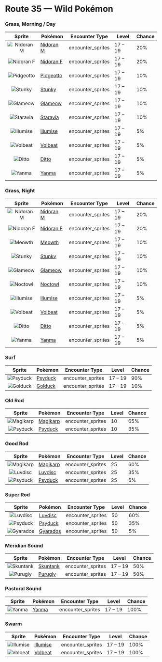 # Route 35 — Wild Pokémon

### Grass, Morning / Day

| Sprite | Pokémon | Encounter Type | Level | Chance |
|:------:|---------|:--------------:|-------|--------|
| ![Nidoran M](../../assets/sprites/nidoran-m/front.gif "Nidoran M: It raises its big ears to check its surroundings. It will strike first if it senses any danger.") | [Nidoran M](../../pokemon/nidoran-m.md) | encounter_sprites| 17 – 19 | 20% |
| ![Nidoran F](../../assets/sprites/nidoran-f/front.gif "Nidoran F: Although not very combative, it will torment its foes with poison spikes if it is threatened in any way.") | [Nidoran F](../../pokemon/nidoran-f.md) | encounter_sprites| 17 – 19 | 20% |
| ![Pidgeotto](../../assets/sprites/pidgeotto/front.gif "Pidgeotto: It renders its prey immobile using  well-developed claws, then carries the prey more than 60 miles to its nest.") | [Pidgeotto](../../pokemon/pidgeotto.md) | encounter_sprites| 17 – 19 | 10% |
| ![Stunky](../../assets/sprites/stunky/front.gif "Stunky: The foul fluid from its rear is so revolting that it can make people feel queasy up to a mile and a quarter away.") | [Stunky](../../pokemon/stunky.md) | encounter_sprites| 17 – 19 | 10% |
| ![Glameow](../../assets/sprites/glameow/front.gif "Glameow: When it’s happy, GLAMEOW demonstrates beautiful movements of its tail, like a dancing ribbon.") | [Glameow](../../pokemon/glameow.md) | encounter_sprites| 17 – 19 | 10% |
| ![Staravia](../../assets/sprites/staravia/front.gif "Staravia: They maintain huge flocks, although fierce scuffles break out between various flocks.") | [Staravia](../../pokemon/staravia.md) | encounter_sprites| 17 – 19 | 10% |
| ![Illumise](../../assets/sprites/illumise/front.gif "Illumise: Its fragrance attracts a swarm of VOLBEAT, so they draw over 200 patterns in the night sky.") | [Illumise](../../pokemon/illumise.md) | encounter_sprites| 17 – 19 | 5% |
| ![Volbeat](../../assets/sprites/volbeat/front.gif "Volbeat: It emits light from its tail to communicate. It loves the sweet aroma given off by ILLUMISE.") | [Volbeat](../../pokemon/volbeat.md) | encounter_sprites| 17 – 19 | 5% |
| ![Ditto](../../assets/sprites/ditto/front.gif "Ditto: Its transformation ability is perfect. However, if made to laugh, it can’t maintain its disguise.") | [Ditto](../../pokemon/ditto.md) | encounter_sprites| 17 – 19 | 5% |
| ![Yanma](../../assets/sprites/yanma/front.gif "Yanma: Its large eyes can scan 360 degrees. It looks in all directions to seek out insects as its prey.") | [Yanma](../../pokemon/yanma.md) | encounter_sprites| 17 – 19 | 5% |

### Grass, Night

| Sprite | Pokémon | Encounter Type | Level | Chance |
|:------:|---------|:--------------:|-------|--------|
| ![Nidoran M](../../assets/sprites/nidoran-m/front.gif "Nidoran M: It raises its big ears to check its surroundings. It will strike first if it senses any danger.") | [Nidoran M](../../pokemon/nidoran-m.md) | encounter_sprites| 17 – 19 | 20% |
| ![Nidoran F](../../assets/sprites/nidoran-f/front.gif "Nidoran F: Although not very combative, it will torment its foes with poison spikes if it is threatened in any way.") | [Nidoran F](../../pokemon/nidoran-f.md) | encounter_sprites| 17 – 19 | 20% |
| ![Meowth](../../assets/sprites/meowth/front.gif "Meowth: It loves anything that shines. It especially adores coins that it picks up and secretly hoards.") | [Meowth](../../pokemon/meowth.md) | encounter_sprites| 17 – 19 | 10% |
| ![Stunky](../../assets/sprites/stunky/front.gif "Stunky: The foul fluid from its rear is so revolting that it can make people feel queasy up to a mile and a quarter away.") | [Stunky](../../pokemon/stunky.md) | encounter_sprites| 17 – 19 | 10% |
| ![Glameow](../../assets/sprites/glameow/front.gif "Glameow: When it’s happy, GLAMEOW demonstrates beautiful movements of its tail, like a dancing ribbon.") | [Glameow](../../pokemon/glameow.md) | encounter_sprites| 17 – 19 | 10% |
| ![Noctowl](../../assets/sprites/noctowl/front.gif "Noctowl: When it needs to think, it rotates its head 180 degrees to sharpen its intellectual power.") | [Noctowl](../../pokemon/noctowl.md) | encounter_sprites| 17 – 19 | 10% |
| ![Illumise](../../assets/sprites/illumise/front.gif "Illumise: Its fragrance attracts a swarm of VOLBEAT, so they draw over 200 patterns in the night sky.") | [Illumise](../../pokemon/illumise.md) | encounter_sprites| 17 – 19 | 5% |
| ![Volbeat](../../assets/sprites/volbeat/front.gif "Volbeat: It emits light from its tail to communicate. It loves the sweet aroma given off by ILLUMISE.") | [Volbeat](../../pokemon/volbeat.md) | encounter_sprites| 17 – 19 | 5% |
| ![Ditto](../../assets/sprites/ditto/front.gif "Ditto: Its transformation ability is perfect. However, if made to laugh, it can’t maintain its disguise.") | [Ditto](../../pokemon/ditto.md) | encounter_sprites| 17 – 19 | 5% |
| ![Yanma](../../assets/sprites/yanma/front.gif "Yanma: Its large eyes can scan 360 degrees. It looks in all directions to seek out insects as its prey.") | [Yanma](../../pokemon/yanma.md) | encounter_sprites| 17 – 19 | 5% |

### Surf

| Sprite | Pokémon | Encounter Type | Level | Chance |
|:------:|---------|:--------------:|-------|--------|
| ![Psyduck](../../assets/sprites/psyduck/front.gif "Psyduck: If its chronic headache peaks, it may exhibit odd powers. It seems unable to recall such an episode.") | [Psyduck](../../pokemon/psyduck.md) | encounter_sprites| 17 – 19 | 90% |
| ![Golduck](../../assets/sprites/golduck/front.gif "Golduck: It appears by waterways at dusk. It may use telekinetic powers if its forehead glows mysteriously.") | [Golduck](../../pokemon/golduck.md) | encounter_sprites| 17 – 19 | 10% |

### Old Rod

| Sprite | Pokémon | Encounter Type | Level | Chance |
|:------:|---------|:--------------:|-------|--------|
| ![Magikarp](../../assets/sprites/magikarp/front.gif "Magikarp: For no reason, it jumps and splashes about, making it easy for predators like PIDGEOTTO to catch it mid-jump.") | [Magikarp](../../pokemon/magikarp.md) | encounter_sprites| 10 | 65% |
| ![Psyduck](../../assets/sprites/psyduck/front.gif "Psyduck: If its chronic headache peaks, it may exhibit odd powers. It seems unable to recall such an episode.") | [Psyduck](../../pokemon/psyduck.md) | encounter_sprites| 10 | 35% |

### Good Rod

| Sprite | Pokémon | Encounter Type | Level | Chance |
|:------:|---------|:--------------:|-------|--------|
| ![Magikarp](../../assets/sprites/magikarp/front.gif "Magikarp: For no reason, it jumps and splashes about, making it easy for predators like PIDGEOTTO to catch it mid-jump.") | [Magikarp](../../pokemon/magikarp.md) | encounter_sprites| 25 | 60% |
| ![Luvdisc](../../assets/sprites/luvdisc/front.gif "Luvdisc: Its heart-shaped body makes it popular. In some places, you would give a LUVDISC to someone you love.") | [Luvdisc](../../pokemon/luvdisc.md) | encounter_sprites| 25 | 35% |
| ![Psyduck](../../assets/sprites/psyduck/front.gif "Psyduck: If its chronic headache peaks, it may exhibit odd powers. It seems unable to recall such an episode.") | [Psyduck](../../pokemon/psyduck.md) | encounter_sprites| 25 | 5% |

### Super Rod

| Sprite | Pokémon | Encounter Type | Level | Chance |
|:------:|---------|:--------------:|-------|--------|
| ![Luvdisc](../../assets/sprites/luvdisc/front.gif "Luvdisc: Its heart-shaped body makes it popular. In some places, you would give a LUVDISC to someone you love.") | [Luvdisc](../../pokemon/luvdisc.md) | encounter_sprites| 50 | 60% |
| ![Psyduck](../../assets/sprites/psyduck/front.gif "Psyduck: If its chronic headache peaks, it may exhibit odd powers. It seems unable to recall such an episode.") | [Psyduck](../../pokemon/psyduck.md) | encounter_sprites| 50 | 35% |
| ![Gyarados](../../assets/sprites/gyarados/front.gif "Gyarados: Once it appears, it goes on a rampage. It remains enraged until it demolishes everything around it.") | [Gyarados](../../pokemon/gyarados.md) | encounter_sprites| 50 | 5% |

### Meridian Sound

| Sprite | Pokémon | Encounter Type | Level | Chance |
|:------:|---------|:--------------:|-------|--------|
| ![Skuntank](../../assets/sprites/skuntank/front.gif "Skuntank: It attacks by spraying a repugnant fluid from its tail, but the stench dulls after a few squirts.") | [Skuntank](../../pokemon/skuntank.md) | encounter_sprites| 17 – 19 | 50% |
| ![Purugly](../../assets/sprites/purugly/front.gif "Purugly: It would claim another Pokémon’s nest as its own if it finds a nest sufficiently comfortable.") | [Purugly](../../pokemon/purugly.md) | encounter_sprites| 17 – 19 | 50% |

### Pastoral Sound

| Sprite | Pokémon | Encounter Type | Level | Chance |
|:------:|---------|:--------------:|-------|--------|
| ![Yanma](../../assets/sprites/yanma/front.gif "Yanma: Its large eyes can scan 360 degrees. It looks in all directions to seek out insects as its prey.") | [Yanma](../../pokemon/yanma.md) | encounter_sprites| 17 – 19 | 100% |

### Swarm

| Sprite | Pokémon | Encounter Type | Level | Chance |
|:------:|---------|:--------------:|-------|--------|
| ![Illumise](../../assets/sprites/illumise/front.gif "Illumise: Its fragrance attracts a swarm of VOLBEAT, so they draw over 200 patterns in the night sky.") | [Illumise](../../pokemon/illumise.md) | encounter_sprites| 17 – 19 | 100% |
| ![Volbeat](../../assets/sprites/volbeat/front.gif "Volbeat: It emits light from its tail to communicate. It loves the sweet aroma given off by ILLUMISE.") | [Volbeat](../../pokemon/volbeat.md) | encounter_sprites| 17 – 19 | 100% |

